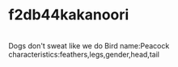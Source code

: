 # f2db44kakanoori
<br>
Dogs don't sweat like we do
Bird name:Peacock<br>
characteristics:feathers,legs,gender,head,tail

